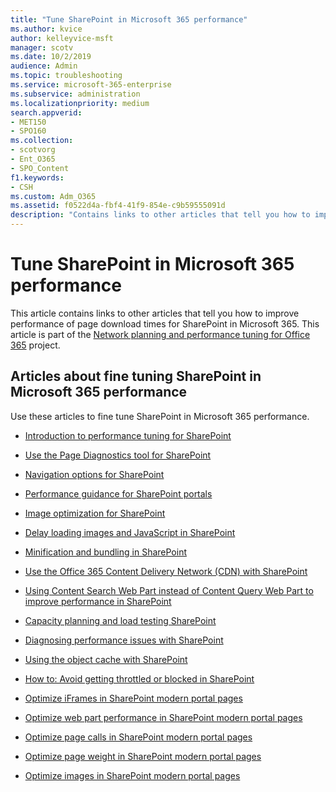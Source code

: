 ```yaml
---
title: "Tune SharePoint in Microsoft 365 performance"
ms.author: kvice
author: kelleyvice-msft
manager: scotv
ms.date: 10/2/2019
audience: Admin
ms.topic: troubleshooting
ms.service: microsoft-365-enterprise
ms.subservice: administration
ms.localizationpriority: medium
search.appverid:
- MET150
- SPO160
ms.collection: 
- scotvorg
- Ent_O365
- SPO_Content
f1.keywords:
- CSH
ms.custom: Adm_O365
ms.assetid: f0522d4a-fbf4-41f9-854e-c9b59555091d
description: "Contains links to other articles that tell you how to improve performance of page download times for SharePoint in Microsoft 365."
---
```


# Tune SharePoint in Microsoft 365 performance

This article contains links to other articles that tell you how to improve performance of page download times for SharePoint in Microsoft 365. This article is part of the [Network planning and performance tuning for Office 365](./network-planning-and-performance.md) project.

## Articles about fine tuning SharePoint in Microsoft 365 performance

Use these articles to fine tune SharePoint in Microsoft 365 performance.
  
- [Introduction to performance tuning for SharePoint](introduction-to-performance-tuning-for-sharepoint-online.md)

- [Use the Page Diagnostics tool for SharePoint](page-diagnostics-for-spo.md)

- [Navigation options for SharePoint](navigation-options-for-sharepoint-online.md)

- [Performance guidance for SharePoint portals](/sharepoint/dev/solution-guidance/portal-performance)

- [Image optimization for SharePoint](image-optimization-for-sharepoint-online.md)

- [Delay loading images and JavaScript in SharePoint](delay-loading-images-and-javascript-in-sharepoint-online.md)

- [Minification and bundling in SharePoint](minification-and-bundling-in-sharepoint-online.md)

- [Use the Office 365 Content Delivery Network (CDN) with SharePoint](use-microsoft-365-cdn-with-spo.md)

- [Using Content Search Web Part instead of Content Query Web Part to improve performance in SharePoint](using-content-search-web-part-instead-of-content-query-web-part-to-improve-perfo.md)

- [Capacity planning and load testing SharePoint](capacity-planning-and-load-testing-sharepoint-online.md)

- [Diagnosing performance issues with SharePoint](diagnosing-performance-issues-with-sharepoint-online.md)

- [Using the object cache with SharePoint](using-the-object-cache-with-sharepoint-online.md)

- [How to: Avoid getting throttled or blocked in SharePoint](/sharepoint/dev/general-development/how-to-avoid-getting-throttled-or-blocked-in-sharepoint-online)

- [Optimize iFrames in SharePoint modern portal pages](modern-iframe-optimization.md)

- [Optimize web part performance in SharePoint modern portal pages](modern-web-part-optimization.md)

- [Optimize page calls in SharePoint modern portal pages](modern-page-call-optimization.md)

- [Optimize page weight in SharePoint modern portal pages](modern-page-weight-optimization.md)

- [Optimize images in SharePoint modern portal pages](modern-image-optimization.md)